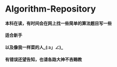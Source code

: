 # Algorithm-Repository
#### 本科在读，有时间会在网上找一些简单的算法题目写一些
#### 适合新手
#### 以及像我一样菜的人_(:з」∠)_
#### 有错误还望告知，也请各路大神不吝赐教
